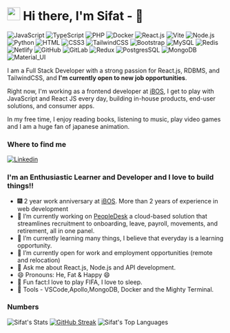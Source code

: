 <h1><img src="https://emojis.slackmojis.com/emojis/images/1531849430/4246/blob-sunglasses.gif?1531849430" width="30"/>  Hi there, I'm Sifat - 👋 </h1>

![JavaScript](https://img.shields.io/badge/JavaScript-F7DF1E?style=flat-square&logo=javascript&logoColor=black)
![TypeScript](https://img.shields.io/badge/TypeScript-007ACC?style=flat-square&logo=typescript&logoColor=white)
![PHP](https://img.shields.io/badge/PHP-777BB4?style=flat-square&logo=php&logoColor=white)
![Docker](https://img.shields.io/badge/Docker-0CC1F3?style=flat-square&logo=docker&logoColor=white)
![React.js](https://img.shields.io/badge/React.js-0081CB?style=flat-square&logo=react&logoColor=61DAFB)
![Vite](https://img.shields.io/badge/Vite-593D88?style=flat-square&logo=vite&logoColor=white)
![Node.js](https://img.shields.io/badge/Node.js-43853D?style=flat-square&logo=node.js&logoColor=white)
![Python](https://img.shields.io/badge/Python-3776AB?style=flat-square&logo=python&logoColor=white)
![HTML](https://img.shields.io/badge/HTML5-E34F26?style=flat-square&logo=html5&logoColor=white)
![CSS3](https://img.shields.io/badge/CSS3-1572B6?style=flat-square&logo=css3&logoColor=white)
![TailwindCSS](https://img.shields.io/badge/Tailwind_CSS-38B2AC?style=flat-square&logo=tailwind-css&logoColor=white)
![Bootstrap](https://img.shields.io/badge/Bootstrap-563D7C?style=flat-square&logo=bootstrap&logoColor=white)
![MySQL](https://img.shields.io/badge/MySQL-005C84?style=flat-square&logo=mysql&logoColor=white)
![Redis](https://img.shields.io/badge/redis-%23DD0031.svg?&style=flat-square&logo=redis&logoColor=white)
![Netlify](https://img.shields.io/badge/Netlify-00C7B7?style=flat-square&logo=netlify&logoColor=white)
![GitHub](https://img.shields.io/badge/GitHub-100000?style=for-the-badge&logo=github&logoColor=white)
![GitLab](https://img.shields.io/badge/GitLab-330F63?style=for-the-badge&logo=gitlab&logoColor=white)
![Redux](https://img.shields.io/badge/Redux-593D88?style=for-the-badge&logo=redux&logoColor=white)
![PostgresSQL](https://img.shields.io/badge/PostgreSQL-316192?style=for-the-badge&logo=postgresql&logoColor=white)
![MongoDB](https://img.shields.io/badge/MongoDB-4EA94B?style=for-the-badge&logo=mongodb&logoColor=white)
![Material_UI](https://img.shields.io/badge/Material--UI-0081CB?style=for-the-badge&logo=material-ui&logoColor=white)


I am a Full Stack Developer with a strong passion for React.js, RDBMS, and TailwindCSS, and **I'm currently open to new job opportunities**.

Right now, I'm working as a frontend developer at [iBOS](https://ibos.io/), I get to play with JavaScript and React JS every day, building in-house products, end-user solutions, and consumer apps.

In my free time, I enjoy reading books, listening to music, play video games and I am a huge fan of japanese animation.


### Where to find me

[![Linkedin](https://img.shields.io/badge/LinkedIn-0077B5?style=flat-square&logo=linkedin&logoColor=white)](https://www.linkedin.com/in/md-sifat-ibn-awlad/) 


### I'm an Enthusiastic Learner and Developer and I love to build things!!


- :fireworks: 2 year work anniversary at [iBOS](https://ibos.io/). More than 2 years of experience in web development 
- 🔭 I’m currently working on  [PeopleDesk](https://ibos.io/peopledesk-best-hr-management-software/) a cloud-based solution that streamlines recruitment to onboarding, leave, payroll, movements, and retirement, all in one panel.
- 🌱 I’m currently learning many things, I believe that everyday is a learning opportunity.
- 👯 I’m currently open for work and employment opportunities (remote and relocation)
- 💬 Ask me about React.js, Node.js and API development.
- 😄 Pronouns: He, Fat & Happy 😄
- :partying_face: Fun fact:I love to play FIFA, I love to sleep.
- :wrench: Tools - VSCode,Apollo,MongoDB, Docker and the Mighty Terminal.


### Numbers
![Sifat's Stats](https://github-readme-stats.vercel.app/api?username=sifat18&theme=blue-green&show_icons=true&hide_border=true&count_private=true)
[![GitHub Streak](https://streak-stats.demolab.com/?user=sifat18&theme=soft-green&hide_border=true)](https://git.io/streak-stats)
![Sifat's Top Languages](https://github-readme-stats.vercel.app/api/top-langs/?username=sifat18&theme=gotham&show_icons=true&hide_border=true&layout=compact)
